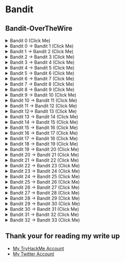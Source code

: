 # Bandit

## Bandit-OverTheWire

<details>

<summary>Bandit 0 (Click Me)</summary>

*   Connecting using SSH

    * `**ssh bandit0@bandit.labs.overthewire.org -p 2220**`
    * password: bandit0

    ![Untitled](<Bandit-OverTheWire 4aed9ce84c6a4f3da2fcf804b250aedf/Untitled.png>)

***

</details>

<details>

<summary>Bandit 0 → Bandit 1 (Click Me)</summary>

The password for the next level is stored in a file called **readme** located in the home directory. Use this password to log into bandit1 using SSH. Whenever you find a password for a level, use SSH (on port 2220) to log into that level and continue the game.

*   password: boJ9jbbUNNfktd78OOpsqOltutMc3MY1

    <img src="Bandit-OverTheWire 4aed9ce84c6a4f3da2fcf804b250aedf/Untitled 1.png" alt="Untitled" data-size="original">

***

</details>

<details>

<summary>Bandit 1 → Bandit 2 (Click Me)</summary>

The password for the next level is stored in a file called - located in the home directory

* there is many commands will not work like:
  *   `cat -`

      <img src="Bandit-OverTheWire 4aed9ce84c6a4f3da2fcf804b250aedf/Untitled 2.png" alt="Untitled" data-size="original">
  *   `cat -- -`

      <img src="Bandit-OverTheWire 4aed9ce84c6a4f3da2fcf804b250aedf/Untitled 3.png" alt="Untitled" data-size="original">
* we will use `--` to **signify the end of command options, so we can show “-” file content**
* or we can use `<` to tell `cat` get the input from `-` ( STDIN)
* password: CV1DtqXWVFXTvM2F0k09SHz0YwRINYA9

<img src="Bandit-OverTheWire 4aed9ce84c6a4f3da2fcf804b250aedf/Untitled 4.png" alt="Untitled" data-size="original">

<img src="Bandit-OverTheWire 4aed9ce84c6a4f3da2fcf804b250aedf/Untitled 5.png" alt="Untitled" data-size="original">

***

</details>

<details>

<summary>Bandit 2 → Bandit 3 (Click Me)</summary>

The password for the next level is stored in a file called **spaces in this filename** located in the home directory

* password: UmHadQclWmgdLOKQ3YNgjWxGoRMb5luK
*   we will use double quotes to cat a file that contains spaces in it’s name

    <img src="Bandit-OverTheWire 4aed9ce84c6a4f3da2fcf804b250aedf/Untitled 6.png" alt="Untitled" data-size="original">

***

</details>

<details>

<summary>Bandit 3 → Bandit 4 (Click Me)</summary>

The password for the next level is stored in a hidden file in the **inhere** directory.

* we will use ls with -AR options
  * \-A Almost all don’t list . and ..
  * \-R recursive
* then we cat the file using `**cat inhere/.hidden**`
* password: pIwrPrtPN36QITSp3EQaw936yaFoFgAB

<img src="Bandit-OverTheWire 4aed9ce84c6a4f3da2fcf804b250aedf/Untitled 7.png" alt="Untitled" data-size="original">

***

</details>

<details>

<summary>Bandit 4 → Bandit 5 (Click Me)</summary>

The password for the next level is stored in the only human-readable file in the **inhere**  directory. Tip: if your terminal is messed up, try the “reset” command.

1. first navigate to `inhere` directory
2. list the files with `ls` command
3. we can use for loop instead of checking each file individually
   1. `for i in {0..9}; do file -- "-file0$i" ; done`
4. we can see that “-file07” is ASCII file, we can view it’s content using `cat -- -file07` command
   1. `--` to say that this is the end of options

* password: koReBOKuIDDepwhWk7jZC0RTdopnAYKh

<img src="Bandit-OverTheWire 4aed9ce84c6a4f3da2fcf804b250aedf/Untitled 8.png" alt="Untitled" data-size="original">

***

</details>

<details>

<summary>Bandit 5 → Bandit 6 (Click Me)</summary>

The password for the next level is stored in a file somewhere under the **inhere** directory and has all of the following properties:

* human-readable
* 1033 bytes in size
* not executable

1. first, navigate to `inhere` directory
2. list the files
3. find a file with size of 1003 bytes and not executable
   1. `**find . -type f -size 1033c ! -executable**`

* password: DXjZPULLxYr17uwoI01bNLQbtFemEgo7

<img src="Bandit-OverTheWire 4aed9ce84c6a4f3da2fcf804b250aedf/Untitled 9.png" alt="Untitled" data-size="original">

***

</details>

<details>

<summary>Bandit 6 → Bandit 7 (Click Me)</summary>

The password for the next level is stored **somewhere on the server** and has all of the following properties:

* owned by user bandit7
* owned by group bandit6
* 33 bytes in size

<!---->

* `find / -type f -user bandit7 -group bandit6 -size 33c 2>/dev/null`
* password: HKBPTKQnIay4Fw76bEy8PVxKEDQRKTzs

<img src="Bandit-OverTheWire 4aed9ce84c6a4f3da2fcf804b250aedf/Untitled 10.png" alt="Untitled" data-size="original">

***

</details>

<details>

<summary>Bandit 7 → Bandit 8 (Click Me)</summary>

The password for the next level is stored in the file **data.txt** next to the word **millionth**

* `**cat data.txt | grep millionth**` easy command
* password: cvX2JJa4CFALtqS87jk27qwqGhBM9plV

<img src="Bandit-OverTheWire 4aed9ce84c6a4f3da2fcf804b250aedf/Untitled 11.png" alt="Untitled" data-size="original">

***

</details>

<details>

<summary>Bandit 8 → Bandit 9 (Click Me)</summary>

The password for the next level is stored in the file **data.txt** and is the only line of text that occurs only once

* `**uniq**` command, ONLY, identifies the duplicate lines, if they are adjacent to each other. So you know why do we need a command to `sort` lines first.
* `cat data.txt | sort | uniq -uc`
  * \-u → remove duplicate lines
  * \-c → count
* password: UsvVyFSfZZWbi6wgC7dAFyFuR6jQQUhR

<img src="Bandit-OverTheWire 4aed9ce84c6a4f3da2fcf804b250aedf/Untitled 12.png" alt="Untitled" data-size="original">

***

</details>

<details>

<summary>Bandit 9 → Bandit 10 (Click Me)</summary>

The password for the next level is stored in the file **data.txt** in one of the few human-readable strings, preceded by several ‘=’ character

* we can see that “data.txt” isn’t an ASCII file so we can use `strings` command to show any printable character
* `**strings data.txt | grep =**`
* password: truKLdjsbJ5g7yyJ2X2R0o3a5HQJFuLk

<img src="Bandit-OverTheWire 4aed9ce84c6a4f3da2fcf804b250aedf/Untitled 13.png" alt="Untitled" data-size="original">

***

</details>

<details>

<summary>Bandit 10 → Bandit 11 (Click Me)</summary>

The password for the next level is stored in the file **data.txt**, which contains base64 encoded data

* `**cat data.txt | base64 -d**`
* password: IFukwKGsFW8MOq3IRFqrxE1hxTNEbUPR

<img src="Bandit-OverTheWire 4aed9ce84c6a4f3da2fcf804b250aedf/Untitled 14.png" alt="Untitled" data-size="original">

***

</details>

<details>

<summary>Bandit 11 → Bandit 12 (Click Me)</summary>

The password for the next level is stored in the file **data.txt**, where all lowercase (a-z) and uppercase (A-Z) letters have been rotated by 13 positions

* first view the content of data.txt

<img src="Bandit-OverTheWire 4aed9ce84c6a4f3da2fcf804b250aedf/Untitled 15.png" alt="Untitled" data-size="original">

* we can use [CyberChef](https://gchq.github.io/CyberChef/) to rotate the letters
* search for rotate in the top left bar then drag ROT13 and drop it in the Recipe section then paste the letters we found in the file data.txt

<img src="Bandit-OverTheWire 4aed9ce84c6a4f3da2fcf804b250aedf/Untitled 16.png" alt="Untitled" data-size="original">

* password: 5Te8Y4drgCRfCx8ugdwuEX8KFC6k2EUu
* login to bandit 12 using the password

***

</details>

<details>

<summary>Bandit 12→ Bandit 13 (Click Me)</summary>

The password for the next level is stored in the file **data.txt**, which is a hexdump of a file that has been repeatedly compressed. For this level it may be useful to create a directory under /tmp in which you can work using mkdir. For example: mkdir /tmp/myname123. Then copy the datafile using cp, and rename it using mv (read the manpages!)

* first, we will create a directory inside /tmp
*   cp data.txt to our directory

    <img src="Bandit-OverTheWire 4aed9ce84c6a4f3da2fcf804b250aedf/Untitled 17.png" alt="Untitled" data-size="original">

    ***
* alright, let's search for any program to deal with hexdump
*   we can use `**apropos hexdump**`

    <img src="Bandit-OverTheWire 4aed9ce84c6a4f3da2fcf804b250aedf/Untitled 18.png" alt="Untitled" data-size="original">
* great, it seems `xxd` will help us here
*   lets learn more about it using `--help` option

    <img src="Bandit-OverTheWire 4aed9ce84c6a4f3da2fcf804b250aedf/Untitled 19.png" alt="Untitled" data-size="original">

    * we found `-r` option allow us to reverse
    * `xxd -r data.txt > data` reverse the hexdump and redirect the output to “data” file

    ***
*   let’s check the file type using `file data` command, it’s gzip compressed data, so we will rename the file to “data.gz”

    <img src="Bandit-OverTheWire 4aed9ce84c6a4f3da2fcf804b250aedf/Untitled 20.png" alt="Untitled" data-size="original">

    * unzip “data.gz” using `gzip --decompress data.gz`

    ***
*   there are three steps we will do after any decompress

    1. Chck the file format using `**file <file name>**`
    2. rename the file with it’s format extention (gzip → .gz, bzip2 → bz2, POSIX → tar.gz)
    3. decompress the file (`gzip -d` or `tar -xvf` or `bzip2 -d`)

    ***
*   gzip decompress

    <img src="Bandit-OverTheWire 4aed9ce84c6a4f3da2fcf804b250aedf/Untitled 21.png" alt="Untitled" data-size="original">

    ***
* bzip2 decompress
*   after checking the file type again we will see it is bzip2 file, so let’s rename the file to “data.bz2”

    * `**bandit12@bandit:/tmp/juba$ mv compressed.bz compressed.bz2**`

    <img src="Bandit-OverTheWire 4aed9ce84c6a4f3da2fcf804b250aedf/Untitled 22.png" alt="Untitled" data-size="original">

    ***
*   gzip decompress

    <img src="Bandit-OverTheWire 4aed9ce84c6a4f3da2fcf804b250aedf/Untitled 23.png" alt="Untitled" data-size="original">

    ***
*   Tar decompress

    <img src="Bandit-OverTheWire 4aed9ce84c6a4f3da2fcf804b250aedf/Untitled 24.png" alt="Untitled" data-size="original">

    ***
*   POSIX tar decompress

    <img src="Bandit-OverTheWire 4aed9ce84c6a4f3da2fcf804b250aedf/Untitled 25.png" alt="Untitled" data-size="original">

    ***
*   bzip2 decompress

    <img src="Bandit-OverTheWire 4aed9ce84c6a4f3da2fcf804b250aedf/Untitled 26.png" alt="Untitled" data-size="original">

    ***
*   tar decompress

    <img src="Bandit-OverTheWire 4aed9ce84c6a4f3da2fcf804b250aedf/Untitled 27.png" alt="Untitled" data-size="original">

    ***
*   gzip decompress

    <img src="Bandit-OverTheWire 4aed9ce84c6a4f3da2fcf804b250aedf/Untitled 28.png" alt="Untitled" data-size="original">

    ***
* Password: 8ZjyCRiBWFYkneahHwxCv3wb2a1ORpYL

***

</details>

<details>

<summary>Bandit 13 → Bandit 14 (Click Me)</summary>

* The password for the next level is stored in **/etc/bandit\_pass/bandit14 and can only be read by user bandit14**. For this level, you don’t get the next password, but you get a private SSH key that can be used to log into the next level. **Note:** **localhost** is a hostname that refers to the machine you are working on
* We don’t need the Bandit14 password, we have his ssh private key, so we can use it to login
* `**ssh -i <ssh key> <username>@<host>**`

```
-----BEGIN RSA PRIVATE KEY-----
MIIEpAIBAAKCAQEAxkkOE83W2cOT7IWhFc9aPaaQmQDdgzuXCv+ppZHa++buSkN+
gg0tcr7Fw8NLGa5+Uzec2rEg0WmeevB13AIoYp0MZyETq46t+jk9puNwZwIt9XgB
ZufGtZEwWbFWw/vVLNwOXBe4UWStGRWzgPpEeSv5Tb1VjLZIBdGphTIK22Amz6Zb
ThMsiMnyJafEwJ/T8PQO3myS91vUHEuoOMAzoUID4kN0MEZ3+XahyK0HJVq68KsV
ObefXG1vvA3GAJ29kxJaqvRfgYnqZryWN7w3CHjNU4c/2Jkp+n8L0SnxaNA+WYA7
jiPyTF0is8uzMlYQ4l1Lzh/8/MpvhCQF8r22dwIDAQABAoIBAQC6dWBjhyEOzjeA
J3j/RWmap9M5zfJ/wb2bfidNpwbB8rsJ4sZIDZQ7XuIh4LfygoAQSS+bBw3RXvzE
pvJt3SmU8hIDuLsCjL1VnBY5pY7Bju8g8aR/3FyjyNAqx/TLfzlLYfOu7i9Jet67
xAh0tONG/u8FB5I3LAI2Vp6OviwvdWeC4nOxCthldpuPKNLA8rmMMVRTKQ+7T2VS
nXmwYckKUcUgzoVSpiNZaS0zUDypdpy2+tRH3MQa5kqN1YKjvF8RC47woOYCktsD
o3FFpGNFec9Taa3Msy+DfQQhHKZFKIL3bJDONtmrVvtYK40/yeU4aZ/HA2DQzwhe
ol1AfiEhAoGBAOnVjosBkm7sblK+n4IEwPxs8sOmhPnTDUy5WGrpSCrXOmsVIBUf
laL3ZGLx3xCIwtCnEucB9DvN2HZkupc/h6hTKUYLqXuyLD8njTrbRhLgbC9QrKrS
M1F2fSTxVqPtZDlDMwjNR04xHA/fKh8bXXyTMqOHNJTHHNhbh3McdURjAoGBANkU
1hqfnw7+aXncJ9bjysr1ZWbqOE5Nd8AFgfwaKuGTTVX2NsUQnCMWdOp+wFak40JH
PKWkJNdBG+ex0H9JNQsTK3X5PBMAS8AfX0GrKeuwKWA6erytVTqjOfLYcdp5+z9s
8DtVCxDuVsM+i4X8UqIGOlvGbtKEVokHPFXP1q/dAoGAcHg5YX7WEehCgCYTzpO+
xysX8ScM2qS6xuZ3MqUWAxUWkh7NGZvhe0sGy9iOdANzwKw7mUUFViaCMR/t54W1
GC83sOs3D7n5Mj8x3NdO8xFit7dT9a245TvaoYQ7KgmqpSg/ScKCw4c3eiLava+J
3btnJeSIU+8ZXq9XjPRpKwUCgYA7z6LiOQKxNeXH3qHXcnHok855maUj5fJNpPbY
iDkyZ8ySF8GlcFsky8Yw6fWCqfG3zDrohJ5l9JmEsBh7SadkwsZhvecQcS9t4vby
9/8X4jS0P8ibfcKS4nBP+dT81kkkg5Z5MohXBORA7VWx+ACohcDEkprsQ+w32xeD
qT1EvQKBgQDKm8ws2ByvSUVs9GjTilCajFqLJ0eVYzRPaY6f++Gv/UVfAPV4c+S0
kAWpXbv5tbkkzbS0eaLPTKgLzavXtQoTtKwrjpolHKIHUz6Wu+n4abfAIRFubOdN
/+aLoRQ0yBDRbdXMsZN/jvY44eM+xRLdRVyMmdPtP8belRi2E2aEzA==
-----END RSA PRIVATE KEY-----
```

<img src="Bandit-OverTheWire 4aed9ce84c6a4f3da2fcf804b250aedf/Untitled 29.png" alt="Untitled" data-size="original">

***

</details>

<details>

<summary>Bandit 14 → Bandit 15 (Click Me)</summary>

* The password for the next level can be retrieved by submitting the password of the current level to **port 30000 on localhost**.
*   we know from the previous task that bandit14 password is stored in /etc/bandit\_pass/bandit14

    <img src="Bandit-OverTheWire 4aed9ce84c6a4f3da2fcf804b250aedf/Untitled 30.png" alt="Untitled" data-size="original">
* Bandit14 password: 4wcYUJFw0k0XLShlDzztnTBHiqxU3b3e
*   as we can see if we get the content of the website we can’t see the password unless we submit our password

    <img src="Bandit-OverTheWire 4aed9ce84c6a4f3da2fcf804b250aedf/Untitled 31.png" alt="Untitled" data-size="original">
*   we can use netcat to submit our password

    <img src="Bandit-OverTheWire 4aed9ce84c6a4f3da2fcf804b250aedf/Untitled 32.png" alt="Untitled" data-size="original">

Password: BfMYroe26WYalil77FoDi9qh59eK5xNr

***

</details>

<details>

<summary>Bandit 15 → Bandit 16 (Click Me)</summary>

* The password for the next level can be retrieved by submitting the password of the current level to **port 30001 on localhost** using SSL encryption.
* **Helpful note: Getting “HEARTBEATING” and “Read R BLOCK”? Use -ign\_eof and read the “CONNECTED COMMANDS” section in the manpage. Next to ‘R’ and ‘Q’, the ‘B’ command also works in this version of that command…**
*   Let’s check the manual page for netcat using `man` command

    <img src="Bandit-OverTheWire 4aed9ce84c6a4f3da2fcf804b250aedf/Untitled 33.png" alt="Untitled" data-size="original">

    * can’t find any helpful option
*   let’s try ncat

    <img src="Bandit-OverTheWire 4aed9ce84c6a4f3da2fcf804b250aedf/Untitled 34.png" alt="Untitled" data-size="original">

    * Great point, now we can use ncat
*   `**ncat --ssl 127.0.0.1 30001**`

    <img src="Bandit-OverTheWire 4aed9ce84c6a4f3da2fcf804b250aedf/Untitled 35.png" alt="Untitled" data-size="original">
* Password: cluFn7wTiGryunymYOu4RcffSxQluehd

***

</details>

<details>

<summary>Bandit 16 → Bandit 17 (Click Me)</summary>

* The credentials for the next level can be retrieved by submitting the password of the current level to **a port on localhost in the range 31000 to 32000**
* First, find out which of these ports have a server listening on them. Then find out which of those speak SSL and which don’t. There is only 1 server that will give the next credentials, the others will simply send back to you whatever you send to it.
*   Start nmap scan using -p to specify the ports

    <img src="Bandit-OverTheWire 4aed9ce84c6a4f3da2fcf804b250aedf/Untitled 36.png" alt="Untitled" data-size="original">
*   we can check them manually

    <img src="Bandit-OverTheWire 4aed9ce84c6a4f3da2fcf804b250aedf/Untitled 37.png" alt="Untitled" data-size="original">

    <img src="Bandit-OverTheWire 4aed9ce84c6a4f3da2fcf804b250aedf/Untitled 38.png" alt="Untitled" data-size="original">

    <img src="Bandit-OverTheWire 4aed9ce84c6a4f3da2fcf804b250aedf/Untitled 39.png" alt="Untitled" data-size="original">

    <img src="Bandit-OverTheWire 4aed9ce84c6a4f3da2fcf804b250aedf/Untitled 40.png" alt="Untitled" data-size="original">

    <img src="Bandit-OverTheWire 4aed9ce84c6a4f3da2fcf804b250aedf/Untitled 41.png" alt="Untitled" data-size="original">
*   as we can see there are two ports that use SSL (31518, 31790), Let’s check them

    <img src="Bandit-OverTheWire 4aed9ce84c6a4f3da2fcf804b250aedf/Untitled 42.png" alt="Untitled" data-size="original">

    * it seems this is the wrong one
*   port 31790

    <img src="Bandit-OverTheWire 4aed9ce84c6a4f3da2fcf804b250aedf/Untitled 43.png" alt="Untitled" data-size="original">

```
-----BEGIN RSA PRIVATE KEY-----
MIIEogIBAAKCAQEAvmOkuifmMg6HL2YPIOjon6iWfbp7c3jx34YkYWqUH57SUdyJ
imZzeyGC0gtZPGujUSxiJSWI/oTqexh+cAMTSMlOJf7+BrJObArnxd9Y7YT2bRPQ
Ja6Lzb558YW3FZl87ORiO+rW4LCDCNd2lUvLE/GL2GWyuKN0K5iCd5TbtJzEkQTu
DSt2mcNn4rhAL+JFr56o4T6z8WWAW18BR6yGrMq7Q/kALHYW3OekePQAzL0VUYbW
JGTi65CxbCnzc/w4+mqQyvmzpWtMAzJTzAzQxNbkR2MBGySxDLrjg0LWN6sK7wNX
x0YVztz/zbIkPjfkU1jHS+9EbVNj+D1XFOJuaQIDAQABAoIBABagpxpM1aoLWfvD
KHcj10nqcoBc4oE11aFYQwik7xfW+24pRNuDE6SFthOar69jp5RlLwD1NhPx3iBl
J9nOM8OJ0VToum43UOS8YxF8WwhXriYGnc1sskbwpXOUDc9uX4+UESzH22P29ovd
d8WErY0gPxun8pbJLmxkAtWNhpMvfe0050vk9TL5wqbu9AlbssgTcCXkMQnPw9nC
YNN6DDP2lbcBrvgT9YCNL6C+ZKufD52yOQ9qOkwFTEQpjtF4uNtJom+asvlpmS8A
vLY9r60wYSvmZhNqBUrj7lyCtXMIu1kkd4w7F77k+DjHoAXyxcUp1DGL51sOmama
+TOWWgECgYEA8JtPxP0GRJ+IQkX262jM3dEIkza8ky5moIwUqYdsx0NxHgRRhORT
8c8hAuRBb2G82so8vUHk/fur85OEfc9TncnCY2crpoqsghifKLxrLgtT+qDpfZnx
SatLdt8GfQ85yA7hnWWJ2MxF3NaeSDm75Lsm+tBbAiyc9P2jGRNtMSkCgYEAypHd
HCctNi/FwjulhttFx/rHYKhLidZDFYeiE/v45bN4yFm8x7R/b0iE7KaszX+Exdvt
SghaTdcG0Knyw1bpJVyusavPzpaJMjdJ6tcFhVAbAjm7enCIvGCSx+X3l5SiWg0A
R57hJglezIiVjv3aGwHwvlZvtszK6zV6oXFAu0ECgYAbjo46T4hyP5tJi93V5HDi
Ttiek7xRVxUl+iU7rWkGAXFpMLFteQEsRr7PJ/lemmEY5eTDAFMLy9FL2m9oQWCg
R8VdwSk8r9FGLS+9aKcV5PI/WEKlwgXinB3OhYimtiG2Cg5JCqIZFHxD6MjEGOiu
L8ktHMPvodBwNsSBULpG0QKBgBAplTfC1HOnWiMGOU3KPwYWt0O6CdTkmJOmL8Ni
blh9elyZ9FsGxsgtRBXRsqXuz7wtsQAgLHxbdLq/ZJQ7YfzOKU4ZxEnabvXnvWkU
YOdjHdSOoKvDQNWu6ucyLRAWFuISeXw9a/9p7ftpxm0TSgyvmfLF2MIAEwyzRqaM
77pBAoGAMmjmIJdjp+Ez8duyn3ieo36yrttF5NSsJLAbxFpdlc1gvtGCWW+9Cq0b
dxviW8+TFVEBl1O4f7HVm6EpTscdDxU+bCXWkfjuRb7Dy9GOtt9JPsX8MBTakzh3
vBgsyi/sN3RqRBcGU40fOoZyfAMT8s1m/uYv52O6IgeuZ/ujbjY=
-----END RSA PRIVATE KEY-----
```

***

</details>

<details>

<summary>Bandit 17 → Bandit 18 (Click Me)</summary>

* There are 2 files in the home directory: **passwords.old and passwords.new**. The password for the next level is in **passwords.new** and is the only line that has been changed between **passwords.old and passwords.new**
* **NOTE: if you have solved this level and see ‘Byebye!’ when trying to log into bandit18, this is related to the next level, bandit19**
* we can use many tools to compare two files like:
  * `vimdiff`
  * `comm`
  * `diff`
*   I’m going to use `vimdiff`

    <img src="Bandit-OverTheWire 4aed9ce84c6a4f3da2fcf804b250aedf/Untitled 44.png" alt="Untitled" data-size="original">

    * we can see line number 42 is different
    * to close vimdiff you type`:qa`
*   let’s connect to bandit 18 using the password we found

    > Password: kfBf3eYk5BPBRzwjqutbbfE887SVc5Yd
* as we can see “Byebye !” indicates that’s we have succeeded

<img src="Bandit-OverTheWire 4aed9ce84c6a4f3da2fcf804b250aedf/Untitled 45.png" alt="Untitled" data-size="original">

***

</details>

<details>

<summary>Bandit 18 → Bandit 19 (Click Me)</summary>

* The password for the next level is stored in a file **readme** in the homedirectory. Unfortunately, someone has modified **.bashrc** to log you out when you log in with SSH.
* Let’s search for any option helps us to connect using another shell

<img src="Bandit-OverTheWire 4aed9ce84c6a4f3da2fcf804b250aedf/Untitled 46.png" alt="Untitled" data-size="original">

* We can see `-t` option could help us
* Let’s try to connect using `**-t <shell>**`

<img src="Bandit-OverTheWire 4aed9ce84c6a4f3da2fcf804b250aedf/Untitled 47.png" alt="Untitled" data-size="original">

* the `-t sh` is to change the default shell to the shell because the .bashrc has been changed to exit after starting bash

Password: IueksS7Ubh8G3DCwVzrTd8rAVOwq3M5x

***

</details>

<details>

<summary>Bandit 19 → Bandit 20 (Click Me)</summary>

* To gain access to the next level, you should use the setuid binary in the home directory. Execute it without arguments to find out how to use it. The password for this level can be found in the usual place (/etc/bandit\_pass) after you have used the setuid binary.
*   if we check `**whoami` we can see bandit20 like below:\*\*

    <img src="Bandit-OverTheWire 4aed9ce84c6a4f3da2fcf804b250aedf/Untitled 48.png" alt="Untitled" data-size="original">
*   Let’s get bandit20 password by viewing the /etc/bandit\_pass/bandit20 file content

    <img src="Bandit-OverTheWire 4aed9ce84c6a4f3da2fcf804b250aedf/Untitled 49.png" alt="Untitled" data-size="original">

    > Password: GbKksEFF4yrVs6il55v6gwY5aVje5f0j

***

</details>

<details>

<summary>Bandit 20 → Bandit 21 (Click Me)</summary>

* There is a setuid binary in the home directory that does the following: it makes a connection to localhost on the port you specify as a command line argument. It then reads a line of text from the connection and compares it to the password in the previous level (bandit20). If the password is correct, it will transmit the password to the next level (bandit21).
*   **NOTE:** Try connecting to your own network daemon to see if it works as you think

    <img src="Bandit-OverTheWire 4aed9ce84c6a4f3da2fcf804b250aedf/Untitled 50.png" alt="Untitled" data-size="original">
* great, we can start listening port with `nc` (netcat)
*   Let’s use suconnect to connect to our listening port, then enter bandit20 password

    <img src="Bandit-OverTheWire 4aed9ce84c6a4f3da2fcf804b250aedf/Untitled 51.png" alt="Untitled" data-size="original">

Password: gE269g2h3mw3pwgrj0Ha9Uoqen1c9DGr

***

</details>

<details>

<summary>Bandit 21 → Bandit 22 (Click Me)</summary>

* A program is running automatically at regular intervals from **cron**, the time-based job scheduler. Look in **/etc/cron.d/** for the configuration and see what command is being executed.
*   Let’s check cron.d directory

    <img src="Bandit-OverTheWire 4aed9ce84c6a4f3da2fcf804b250aedf/Untitled 52.png" alt="Untitled" data-size="original">
*   we can see that bandit22 cronjob in /usr/bin/cronjob\_bandit22.sh, so let’s check it

    <img src="Bandit-OverTheWire 4aed9ce84c6a4f3da2fcf804b250aedf/Untitled 53.png" alt="Untitled" data-size="original">
*   as we can see this script will change the mode to 644 for a file called “t7O6lds9S0RqQh9aMcz6ShpAoZKF7fgv” in /tmp, then will cat bandit22 password and redirect it to this file

    <img src="Bandit-OverTheWire 4aed9ce84c6a4f3da2fcf804b250aedf/Untitled 54.png" alt="Untitled" data-size="original">
*   It’s very easy to access the password, just read the file “/tmp/t7O6lds9S0RqQh9aMcz6ShpAoZKF7fgv”

    <img src="Bandit-OverTheWire 4aed9ce84c6a4f3da2fcf804b250aedf/Untitled 55.png" alt="Untitled" data-size="original">

Password: Yk7owGAcWjwMVRwrTesJEwB7WVOiILLI

***

</details>

<details>

<summary>Bandit 22 → Bandit 23 (Click Me)</summary>

* A program is running automatically at regular intervals from **cron**, the time-based job scheduler. Look in **/etc/cron.d/** for the configuration and see what command is being executed.
* **NOTE:** Looking at shell scripts written by other people is a very useful skill. The script for this level is intentionally made easy to read. If you are having problems understanding what it does, try executing it to see the debug information it prints.
*   we can remember cron.d directory from the previous level

    <img src="Bandit-OverTheWire 4aed9ce84c6a4f3da2fcf804b250aedf/Untitled 52.png" alt="Untitled" data-size="original">
*   let’s check the cronjob\_bandit23 file

    <img src="Bandit-OverTheWire 4aed9ce84c6a4f3da2fcf804b250aedf/Untitled 56.png" alt="Untitled" data-size="original">
*   view /usr/bin/cronjob\_bandit23.sh

    <img src="Bandit-OverTheWire 4aed9ce84c6a4f3da2fcf804b250aedf/Untitled 57.png" alt="Untitled" data-size="original">

    * line 1: shebang
    * line4: save the user name in a variable called myname
    * line5: hash the text “I am user username“ using md5sum hash algorithm then split the output and save the output in a variable called mytarget
      *   to demonstrate this we will try it by ourself

          <img src="Bandit-OverTheWire 4aed9ce84c6a4f3da2fcf804b250aedf/Untitled 58.png" alt="Untitled" data-size="original">
      *   if we don’t cut the output we will see this output:

          <img src="Bandit-OverTheWire 4aed9ce84c6a4f3da2fcf804b250aedf/Untitled 59.png" alt="Untitled" data-size="original">
    * line 7: print “Copying password file /etc/bandit\_pass/$myname to /tmp/$mytarget”
    *   line 9: cat his password and redirect it to /tmp/$mytarget

        ***
* we know that bandit23 is running this cronjob, so it’s obvious that myname variable is “bandit23”, Let’s assign this value using `**myname=bandit23**`
*   let’s continue the script by assigning mytarget variable using `mytarget=$(echo I am user $myname | md5sum | cut -d ' ' -f 1)`

    <img src="Bandit-OverTheWire 4aed9ce84c6a4f3da2fcf804b250aedf/Untitled 60.png" alt="Untitled" data-size="original">
*   now we know the file name, let’s get the password

    <img src="Bandit-OverTheWire 4aed9ce84c6a4f3da2fcf804b250aedf/Untitled 61.png" alt="Untitled" data-size="original">

Password: jc1udXuA1tiHqjIsL8yaapX5XIAI6i0n

***

</details>

<details>

<summary>Bandit 23 → Bandit 24 (Click Me)</summary>

* A program is running automatically at regular intervals from **cron**, the time-based job scheduler. Look in **/etc/cron.d/** for the configuration and see what command is being executed.
* **NOTE:** This level requires you to create your own first shell script. This is a very big step and you should be proud of yourself when you beat this level!
* **NOTE 2:** Keep in mind that your shell script is **removed** **once executed**, so you may want to keep a copy around…
*   Let’s navigate to /etc/cron.d to see all cron jobs

    <img src="Bandit-OverTheWire 4aed9ce84c6a4f3da2fcf804b250aedf/Untitled 62.png" alt="Untitled" data-size="original">

    * well, let’s show cronjob\_bandit24 content

    <img src="Bandit-OverTheWire 4aed9ce84c6a4f3da2fcf804b250aedf/Untitled 63.png" alt="Untitled" data-size="original">
*   let’s check /usr/bin/cronjob\_bandit24.sh

    <img src="Bandit-OverTheWire 4aed9ce84c6a4f3da2fcf804b250aedf/Untitled 64.png" alt="Untitled" data-size="original">

    * the main functionality of this script is executing all the files in /var/spool/$myname and deleting them, in our case $myname is bandit24 he executes this script
* let’s write our script and save it in /tmp/our\_dir because the script will remove it automatically
* we can create our script by typing `touch <script name>.sh`
*   all we need is bandit24 password, so we can type this small script

    ```bash
    #!/bin/bash 
    cat /etc/bandit_pass/bandit24 > /tmp/juba/done  
    ```
* before coping this script to /var/spool/bandit24 we need to give it executable permissions by typing `chmod a+x get_pass.sh`
* if bandit24 executes this script he can’t write on /tmp/juba/done so we should give him write permissions `touch done ; chmod a+w done`
* coping the file `cp get_pass.sh /var/spool/bandit24/`
*   great, we have got the password

    <img src="Bandit-OverTheWire 4aed9ce84c6a4f3da2fcf804b250aedf/Untitled 65.png" alt="Untitled" data-size="original">

Password: UoMYTrfrBFHyQXmg6gzctqAwOmw1IohZ

***

</details>

<details>

<summary>Bandit 24 → Bandit 25 (Click Me)</summary>

* A daemon is listening on port 30002 and will give you the password for bandit25 if given the password for bandit24 and a secret numeric 4-digit pincode. There is no way to retrieve the pincode except by going through all of the 10000 combinations, called brute-forcing.
* First, we should generate all the possible combinations of 4 digits, we can generate it using this simple script `for i in {0000..9999}; do echo $i >> wordlist.txt ; done`
* great, now we have all the possible combinations let’s try to get the password by connecting to port 30002 using netcat
*   if we connected without any input we will see the following

    <img src="Bandit-OverTheWire 4aed9ce84c6a4f3da2fcf804b250aedf/Untitled 66.png" alt="Untitled" data-size="original">
* sorry, it seems we need bandit24 password too, let’s get it using `cat /etc/bandit_pass/bandit24` and regenerate the list using `for i in {0000..9999}; do echo "UoMYTrfrBFHyQXmg6gzctqAwOmw1IohZ $i" >> list ; done`
*   if we tried to brute force the PIN code we will see this

    <img src="Bandit-OverTheWire 4aed9ce84c6a4f3da2fcf804b250aedf/Untitled 67.png" alt="Untitled" data-size="original">
*   so, let's remove these lines by adding `**| grep -v 'Try again'**`

    <img src="Bandit-OverTheWire 4aed9ce84c6a4f3da2fcf804b250aedf/Untitled 68.png" alt="Untitled" data-size="original">

Password: uNG9O58gUE7snukf3bvZ0rxhtnjzSGzG

***

</details>

<details>

<summary>Bandit 25 → Bandit 26 (Click Me)</summary>

Logging in to bandit26 from bandit25 should be fairly easy… The shell for user bandit26 is not **/bin/bash**, but something else. Find out what it is, how it works, and how to break out of it.

*   we found bandit26 ssh key in bandit 25 home directory

    ```bash
    bandit25@bandit:~$ ls 
    bandit26.sshkey
    ```
*   we can check the shell for user bandit26 by viewing /etc/passwd file

    <img src="Bandit-OverTheWire 4aed9ce84c6a4f3da2fcf804b250aedf/Untitled 69.png" alt="Untitled" data-size="original">
* as we can see bandit26 uses /usr/bin/showtext shell
*   let’s try to login using this ssh key

    ```bash
    bandit25@bandit:~$ ssh -i bandit26.sshkey bandit26@localhost 
    Could not create directory '/home/bandit25/.ssh'.
    The authenticity of host 'localhost (127.0.0.1)' can't be established.
    ECDSA key fingerprint is SHA256:98UL0ZWr85496EtCRkKlo20X3OPnyPSB5tB5RPbhczc.
    Are you sure you want to continue connecting (yes/no)? yes
    Failed to add the host to the list of known hosts (/home/bandit25/.ssh/known_hosts).
    This is a OverTheWire game server. More information on http://www.overthewire.org/wargames

    Linux bandit.otw.local 5.4.8 x86_64 GNU/Linux

          ,----..            ,----,          .---.
         /   /   \         ,/   .`|         /. ./|
        /   .     :      ,`   .'  :     .--'.  ' ;
       .   /   ;.  \   ;    ;     /    /__./ \ : |
      .   ;   /  ` ; .'___,/    ,' .--'.  '   \' .
      ;   |  ; \ ; | |    :     | /___/ \ |    ' '
      |   :  | ; | ' ;    |.';  ; ;   \  \;      :
      .   |  ' ' ' : `----'  |  |  \   ;  `      |
      '   ;  \; /  |     '   :  ;   .   \    .\  ;
       \   \  ',  /      |   |  '    \   \   ' \ |
        ;   :    /       '   :  |     :   '  |--"
         \   \ .'        ;   |.'       \   \ ;
      www. `---` ver     '---' he       '---" ire.org

    Welcome to OverTheWire!

    If you find any problems, please report them to Steven or morla on
    irc.overthewire.org.

    --[ Playing the games ]--

      This machine might hold several wargames.
      If you are playing "somegame", then:

        * USERNAMES are somegame0, somegame1, ...
        * Most LEVELS are stored in /somegame/.
        * PASSWORDS for each level are stored in /etc/somegame_pass/.

      Write-access to homedirectories is disabled. It is advised to create a
      working directory with a hard-to-guess name in /tmp/.  You can use the
      command "mktemp -d" in order to generate a random and hard to guess
      directory in /tmp/.  Read-access to both /tmp/ and /proc/ is disabled
      so that users can not snoop on eachother. Files and directories with
      easily guessable or short names will be periodically deleted!

      Please play nice:

        * don't leave orphan processes running
        * don't leave exploit-files laying around
        * don't annoy other players
        * don't post passwords or spoilers
        * again, DONT POST SPOILERS!
          This includes writeups of your solution on your blog or website!

    --[ Tips ]--

      This machine has a 64bit processor and many security-features enabled
      by default, although ASLR has been switched off.  The following
      compiler flags might be interesting:

        -m32                    compile for 32bit
        -fno-stack-protector    disable ProPolice
        -Wl,-z,norelro          disable relro

      In addition, the execstack tool can be used to flag the stack as
      executable on ELF binaries.

      Finally, network-access is limited for most levels by a local
      firewall.

    --[ Tools ]--

     For your convenience we have installed a few usefull tools which you can find
     in the following locations:

        * gef (https://github.com/hugsy/gef) in /usr/local/gef/
        * pwndbg (https://github.com/pwndbg/pwndbg) in /usr/local/pwndbg/
        * peda (https://github.com/longld/peda.git) in /usr/local/peda/
        * gdbinit (https://github.com/gdbinit/Gdbinit) in /usr/local/gdbinit/
        * pwntools (https://github.com/Gallopsled/pwntools)
        * radare2 (http://www.radare.org/)
        * checksec.sh (http://www.trapkit.de/tools/checksec.html) in /usr/local/bin/checksec.sh

    --[ More Information ]--

      For more information regarding individual wargames, visit
      http://www.overthewire.org/wargames/

      For support, questions or comments, contact us through IRC on
      irc.overthewire.org #wargames.

      Enjoy your stay!

      _                     _ _ _   ___   __  
     | |                   | (_) | |__ \ / /  
     | |__   __ _ _ __   __| |_| |_   ) / /_  
     | '_ \ / _` | '_ \ / _` | | __| / / '_ \ 
     | |_) | (_| | | | | (_| | | |_ / /| (_) |
     |_.__/ \__,_|_| |_|\__,_|_|\__|____\___/ 
    Connection to localhost closed.
    ```
*   it seems showtext shell is printing this banner and exit to let’s try to use another shell, so let’s check /usr/bin/showtext

    <img src="Bandit-OverTheWire 4aed9ce84c6a4f3da2fcf804b250aedf/Untitled 70.png" alt="Untitled" data-size="original">
*   Great, it’s not a binary file, let’s check if we can read it

    <img src="Bandit-OverTheWire 4aed9ce84c6a4f3da2fcf804b250aedf/Untitled 71.png" alt="Untitled" data-size="original">

    * this script makes our $TERM env equal to Linux and shows the content of /home/bandit26/text.txt using more
*   we can open an editor while using more by pressing `v` (vi by default), just make the terminal as small as possible you can, and you will find more tools

    <img src="Bandit-OverTheWire 4aed9ce84c6a4f3da2fcf804b250aedf/Untitled 72.png" alt="Untitled" data-size="original">
*   great, press v

    <img src="Bandit-OverTheWire 4aed9ce84c6a4f3da2fcf804b250aedf/Untitled 73.png" alt="Untitled" data-size="original">
* now we are using vim, so let’s get the password using vim command mode
*   `**:e /etc/bandit_pass/bandit26**`

    <img src="Bandit-OverTheWire 4aed9ce84c6a4f3da2fcf804b250aedf/Untitled 74.png" alt="Untitled" data-size="original">

Password: 5czgV9L3Xx8JPOyRbXh6lQbmIOWvPT6Z

* Great, now we should change bandit 26 shell, we can do it using vim
  * `**:set shell=/bin/bash**`
* we can start bandit26 shell now
  * `**:shell**`

***

</details>

<details>

<summary>Bandit 26 → Bandit 27 (Click Me)</summary>

Good job getting a shell! Now hurry and grab the password for bandit27!

*   list files

    <img src="Bandit-OverTheWire 4aed9ce84c6a4f3da2fcf804b250aedf/Untitled 75.png" alt="Untitled" data-size="original">
*   we have ‘bandit27-do’ binary file

    <img src="Bandit-OverTheWire 4aed9ce84c6a4f3da2fcf804b250aedf/Untitled 76.png" alt="Untitled" data-size="original">
*   let’s check our privileges

    ```bash
    bandit26@bandit:~$ ls -l bandit27-do 
    -rwsr-x--- 1 bandit27 bandit26 7296 May  7  2020 bandit27-do
    ```
*   It’s a SUID file, let’s try to run it

    ```bash
    bandit26@bandit:~$ ./bandit27-do whoami
    bandit27
    ```
*   great, we can view bandit 27 pass using this file

    ```bash
    bandit26@bandit:~$ ./bandit27-do cat /etc/bandit_pass/bandit27
    3ba3118a22e93127a4ed485be72ef5ea
    ```

Password: 3ba3118a22e93127a4ed485be72ef5ea

***

</details>

<details>

<summary>Bandit 27 → Bandit 28 (Click Me)</summary>

There is a git repository at `ssh://bandit27-git@localhost/home/bandit27-git/repo`. The password for the user `bandit27-git` is the same as for the user `bandit27`.

*   we can’t clone the repository in our home directory, so we should navigate to /tmp and create a directory we can write in

    <img src="Bandit-OverTheWire 4aed9ce84c6a4f3da2fcf804b250aedf/Untitled 77.png" alt="Untitled" data-size="original">
*   now we can clone the repository with bandit27 password

    <img src="Bandit-OverTheWire 4aed9ce84c6a4f3da2fcf804b250aedf/Untitled 78.png" alt="Untitled" data-size="original">
*   the password is easy to get, just navigate to the repository and read ‘README’ file

    <img src="Bandit-OverTheWire 4aed9ce84c6a4f3da2fcf804b250aedf/Untitled 79.png" alt="Untitled" data-size="original">

Password: 0ef186ac70e04ea33b4c1853d2526fa2

***

</details>

<details>

<summary>Bandit 28 → Bandit 29 (Click Me)</summary>

There is a git repository at `ssh://bandit28-git@localhost/home/bandit28-git/repo`. The password for the user `bandit28-git` is the same as for the user `bandit28`.

* The same first steps for bandit27
  * navigate to /tmp
  * create a directory
  *   clone the repository using bandit28 password

      <img src="Bandit-OverTheWire 4aed9ce84c6a4f3da2fcf804b250aedf/Untitled 80.png" alt="Untitled" data-size="original">
*   README.md content

    ```bash
    bandit28@bandit:/tmp/bandit28_juba/repo$ cat README.md 
    # Bandit Notes
    Some notes for level29 of bandit.

    ## credentials

    - username: bandit29
    - password: xxxxxxxxxx
    ```
*   nothing interesting, but we can see git commits history

    <img src="Bandit-OverTheWire 4aed9ce84c6a4f3da2fcf804b250aedf/Untitled 81.png" alt="Untitled" data-size="original">
*   the third commit have an interesting comment ‘fix info leak’, so let’s check it

    <img src="Bandit-OverTheWire 4aed9ce84c6a4f3da2fcf804b250aedf/Untitled 82.png" alt="Untitled" data-size="original">

    * Gotcha! 😀

Password: bbc96594b4e001778eee9975372716b2

***

</details>

<details>

<summary>Bandit 29 → Bandit 30 (Click Me)</summary>

There is a git repository at `ssh://bandit29-git@localhost/home/bandit29-git/repo`. The password for the user `bandit29-git` is the same as for the user `bandit29`.

* the same steps as the previous two levels.
*   README.md content

    ```bash
    bandit29@bandit:/tmp/bandit29_juba/repo$ cat README.md 
    # Bandit Notes
    Some notes for bandit30 of bandit.

    ## credentials

    - username: bandit30
    - password: <no passwords in production!>
    ```
*   checking commits

    <img src="Bandit-OverTheWire 4aed9ce84c6a4f3da2fcf804b250aedf/Untitled 83.png" alt="Untitled" data-size="original">
*   checking branches

    <img src="Bandit-OverTheWire 4aed9ce84c6a4f3da2fcf804b250aedf/Untitled 84.png" alt="Untitled" data-size="original">
* great, there are other branches
*   switch the branch

    <img src="Bandit-OverTheWire 4aed9ce84c6a4f3da2fcf804b250aedf/Untitled 85.png" alt="Untitled" data-size="original">

<img src="Bandit-OverTheWire 4aed9ce84c6a4f3da2fcf804b250aedf/Untitled 86.png" alt="Untitled" data-size="original">

Password: 5b90576bedb2cc04c86a9e924ce42faf

***

</details>

<details>

<summary>Bandit 30 → Bandit 31 (Click Me)</summary>

There is a git repository at `ssh://bandit30-git@localhost/home/bandit30-git/repo`. The password for the user `bandit30-git` is the same as for the user `bandit30`.

<img src="Bandit-OverTheWire 4aed9ce84c6a4f3da2fcf804b250aedf/Untitled 87.png" alt="Untitled" data-size="original">

*   checking commits and branches

    <img src="Bandit-OverTheWire 4aed9ce84c6a4f3da2fcf804b250aedf/Untitled 88.png" alt="Untitled" data-size="original">
*   after switching to master branch I did not find anything interesting, so let’s check the tags

    <img src="Bandit-OverTheWire 4aed9ce84c6a4f3da2fcf804b250aedf/Untitled 89.png" alt="Untitled" data-size="original">

    > Password: 47e603bb428404d265f59c42920d81e5

***

</details>

<details>

<summary>Bandit 31 → Bandit 32 (Click Me)</summary>

There is a git repository at `ssh://bandit31-git@localhost/home/bandit31-git/repo`. The password for the user `bandit31-git` is the same as for the user `bandit31`.

<img src="Bandit-OverTheWire 4aed9ce84c6a4f3da2fcf804b250aedf/Untitled 90.png" alt="Untitled" data-size="original">

*   create and add key.txt file

    <img src="Bandit-OverTheWire 4aed9ce84c6a4f3da2fcf804b250aedf/Untitled 91.png" alt="Untitled" data-size="original">
*   commit and push the file

    <img src="Bandit-OverTheWire 4aed9ce84c6a4f3da2fcf804b250aedf/Untitled 92.png" alt="Untitled" data-size="original">

**Password: 56a9bf19c63d650ce78e6ec0354ee45e**

***

</details>

<details>

<summary>Bandit 32 → Bandit 33 (Click Me)</summary>

After all this `git` stuff it's time for another escape. Good luck!

*   login banner

    <img src="Bandit-OverTheWire 4aed9ce84c6a4f3da2fcf804b250aedf/Untitled 93.png" alt="Untitled" data-size="original">

    * as we can see at the button it’s UPPERCASE SHELL
*   Let’s search for the next password the system

    <img src="Bandit-OverTheWire 4aed9ce84c6a4f3da2fcf804b250aedf/Untitled 94.png" alt="Untitled" data-size="original">
*   we can’t use the basic commands, let’s try it with uppercase

    <img src="Bandit-OverTheWire 4aed9ce84c6a4f3da2fcf804b250aedf/Untitled 95.png" alt="Untitled" data-size="original">
* I think that UPPERCASE shell makes our PATH env equal to ‘’ (null), so we can’t use any command
*   the following is a demonstration of this

    <img src="Bandit-OverTheWire 4aed9ce84c6a4f3da2fcf804b250aedf/Untitled 96.png" alt="Untitled" data-size="original">
* we still can use BASH special variables like (\$$, $#, $\*, $!, $0, $1,.., etc.), if you don’t bash special variable [google it](https://www.google.com/search?q=bash+special+variables&)
* we can use `$0` to get the first argument I think that UPPERCASE runs using `bash UPPERCASE.sh`, so `$0` will refer to bash
*   demo:

    <img src="Bandit-OverTheWire 4aed9ce84c6a4f3da2fcf804b250aedf/Untitled 97.png" alt="Untitled" data-size="original">
*   great, let’s to this

    <img src="Bandit-OverTheWire 4aed9ce84c6a4f3da2fcf804b250aedf/Untitled 98.png" alt="Untitled" data-size="original">
*   Let’s search for any interesting information

    <img src="Bandit-OverTheWire 4aed9ce84c6a4f3da2fcf804b250aedf/Untitled 99.png" alt="Untitled" data-size="original">

Congratulations on solving the last level of this game! At this moment, there are no more levels to play in this game. However, we are constantly working on new levels and will most likely expand this game with more levels soon. Keep an eye out for an announcement on our usual communication channels! In the meantime, you could play some of our other wargames. If you have an idea for an awesome new level, please let us know!

**At this moment, level 34 does not exist yet.**

***

</details>

## Thank your for reading my write up

* [My TryHackMe Account](https://tryhackme.com/p/Juba0x430x55)
* [My Twitter Account](https://twitter.com/Juba0x00)
